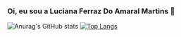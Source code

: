 ### Oi, eu sou a Luciana Ferraz Do Amaral Martins 👋
![Anurag's GitHub stats](https://github-readme-stats.vercel.app/api?username=LucianaFerrazDoAmaralMartins&show_icons=true&theme=radical)
[![Top Langs](https://github-readme-stats.vercel.app/api/top-langs/?username=LucianaFerrazDoAmaralMartins&layout=compact)](https://github.com/LucianaFerrazDoAmaralMartins/github-readme-stats)
<!--
**LucianaFerrazDoAmaralMartins/LucianaFerrazDoAmaralMartins** is a ✨ _special_ ✨ repository because its `README.md` (this file) appears on your GitHub profile.

Here are some ideas to get you started:

- 🔭 I’m currently working on ...
- 🌱 I’m currently learning ...
- 👯 I’m looking to collaborate on ...
- 🤔 I’m looking for help with ...
- 💬 Ask me about ...
- 📫 How to reach me: ...
- 😄 Pronouns: ...
- ⚡ Fun fact: ...
-->
